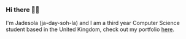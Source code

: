 ### Hi there 👋🏾


I'm Jadesola (ja-day-soh-la) and I am a third year Computer Science student based in the United Kingdom, check out my portfolio [here](https://jadesolabejide.dev/portfolio/#/).


